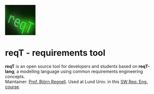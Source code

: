 <img id ="header" src="favicon.jpg" width="100" class="headimg"> 

<h1> reqT - requirements tool </h1>

<p> <b>reqT</b> is an open source tool for developers and students based on <b>reqT-lang</b>, a modelling language using common requirements engineering concepts. 
</br>
Maintainer: <a href="https://cs.lth.se/bjorn-regnell/">Prof. Björn Regnell</a>. 
Used at Lund Univ. in this <a href="https://cs.lth.se/krav/">SW Req. Eng. course</a>. 
</p> 